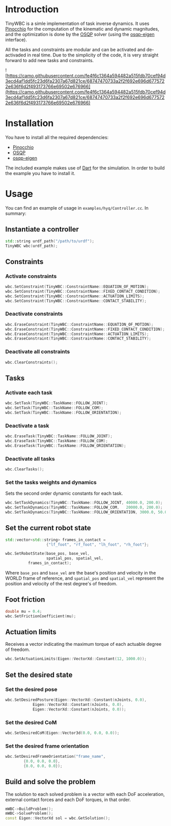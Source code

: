 # Introduction

TinyWBC is a simle implementation of task inverse dynamics. It uses 
[Pinocchio](https://github.com/stack-of-tasks/pinocchio) for the computation of
the kinematic and dynamic magnitudes, and the optimization is done by the
[OSQP](https://github.com/osqp/osqp) solver (using the 
[osqp-eigen](https://github.com/robotology/osqp-eigen) interface).

All the tasks and constraints are modular and can be activated and de-activaded
in real time. Due to the simplicity of the code, it is very straight forward to
add new tasks and constraints.

![https://camo.githubusercontent.com/fe4f6c1364a594482a515fdb70cef94d3ecd4af1dd5fc23d6fa2307a67d821ce/68747470733a2f2f692e696d6775722e636f6d2f493173766e69502e676966](https://camo.githubusercontent.com/fe4f6c1364a594482a515fdb70cef94d3ecd4af1dd5fc23d6fa2307a67d821ce/68747470733a2f2f692e696d6775722e636f6d2f493173766e69502e676966)

# Installation

You have to install all the required dependencies:

 - [Pinocchio](https://stack-of-tasks.github.io/pinocchio/download.html)
 - [OSQP](https://osqp.org/docs/installation/index.html)
 - [osqp-eigen](https://github.com/robotology/osqp-eigen#%EF%B8%8F-build-from-source-advanced)

The included example makes use of [Dart](https://dartsim.github.io/) for the
simulation. In order to build the example you have to install it.

# Usage

You can find an example of usage in `examples/hyq/Controller.cc`. In summary:

## Instantiate a controller

```cpp
std::string urdf_path("/path/to/urdf");
TinyWBC wbc(urdf_path);
```

## Constraints

### Activate constraints

```cpp
wbc.SetConstraint(TinyWBC::ConstraintName::EQUATION_OF_MOTION);
wbc.SetConstraint(TinyWBC::ConstraintName::FIXED_CONTACT_CONDITION);
wbc.SetConstraint(TinyWBC::ConstraintName::ACTUATION_LIMITS);
wbc.SetConstraint(TinyWBC::ConstraintName::CONTACT_STABILITY);
```

### Deactivate constraints

```cpp
wbc.EraseConstraint(TinyWBC::ConstraintName::EQUATION_OF_MOTION);
wbc.EraseConstraint(TinyWBC::ConstraintName::FIXED_CONTACT_CONDITION);
wbc.EraseConstraint(TinyWBC::ConstraintName::ACTUATION_LIMITS);
wbc.EraseConstraint(TinyWBC::ConstraintName::CONTACT_STABILITY);
```

### Deactivate all constraints

```cpp
wbc.ClearConstraints();
```

## Tasks

### Activate each task

```cpp
wbc.SetTask(TinyWBC::TaskName::FOLLOW_JOINT);
wbc.SetTask(TinyWBC::TaskName::FOLLOW_COM);
wbc.SetTask(TinyWBC::TaskName::FOLLOW_ORIENTATION);
```

### Deactivate a task

```cpp
wbc.EraseTask(TinyWBC::TaskName::FOLLOW_JOINT);
wbc.EraseTask(TinyWBC::TaskName::FOLLOW_COM);
wbc.EraseTask(TinyWBC::TaskName::FOLLOW_ORIENTATION);
```

### Deactivate all tasks

```cpp
wbc.ClearTasks();
```

### Set the tasks weights and dynamics

Sets the second order dynamic constants for each task.

```cpp
wbc.SetTaskDynamics(TinyWBC::TaskName::FOLLOW_JOINT, 40000.0, 200.0);
wbc.SetTaskDynamics(TinyWBC::TaskName::FOLLOW_COM,   20000.0, 200.0);
wbc.SetTaskDynamics(TinyWBC::TaskName::FOLLOW_ORIENTATION, 3000.0, 50.0);
```

## Set the current robot state

```cpp
std::vector<std::string> frames_in_contact =
                  {"lf_foot", "rf_foot", "lh_foot", "rh_foot"};

wbc.SetRobotState(base_pos, base_vel,
                  spatial_pos, spatial_vel,
		  frames_in_contact);
```

Where `base_pos` and `base_vel` are the base's position and velocity in the
WORLD frame of reference, and `spatial_pos` and `spatial_vel` represent the
position and velocity of the rest degree's of freedom.

## Foot friction

```cpp
double mu = 0.4;
wbc.SetFrictionCoefficient(mu);
```

## Actuation limits

Receives a vector indicating the maximum torque of each actuable degree of
freedom.

```cpp
wbc.SetActuationLimits(Eigen::VectorXd::Constant(12, 1000.0));
```

## Set the desired state

### Set the desired pose

```cpp
wbc.SetDesiredPosture(Eigen::VectorXd::Constant(nJoints, 0.0),
			Eigen::VectorXd::Constant(nJoints, 0.0),
			Eigen::VectorXd::Constant(nJoints, 0.0));
```

### Set the desired CoM

```cpp
wbc.SetDesiredCoM(Eigen::Vector3d(0.0, 0.0, 0.0));
```

### Set the desired frame orientation

```cpp
wbc.SetDesiredFrameOrientation("frame_name",
		{0.0, 0.0, 0.0},
		{0.0, 0.0, 0.0});
```

## Build and solve the problem

The solution to each solved problem is a vector with each DoF acceleration,
external contact forces and each DoF torques, in that order.

```cpp
mWBC->BuildProblem();
mWBC->SolveProblem();
const Eigen::VectorXd sol = wbc.GetSolution();
```
